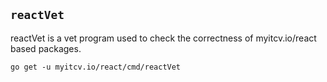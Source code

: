 <!-- __JSON: go list -json .
## `{{ filepathBase .Out.ImportPath}}`

{{.Out.Doc}}

```
go get -u {{.Out.ImportPath}}
```
-->
## `reactVet`

reactVet is a vet program used to check the correctness of myitcv.io/react based packages.

```
go get -u myitcv.io/react/cmd/reactVet
```
<!-- END -->
